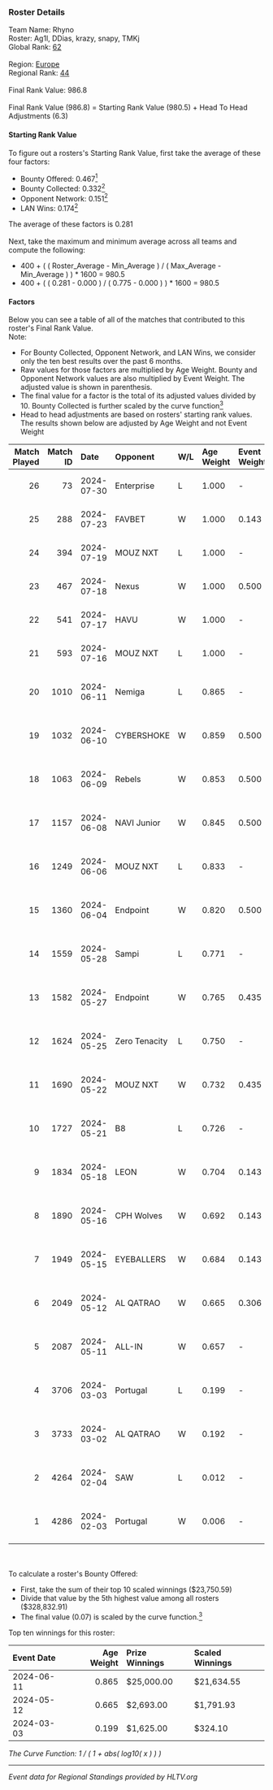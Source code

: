 ### Roster Details<br />
Team Name: Rhyno<br />
Roster: Ag1l, DDias, krazy, snapy, TMKj<br />
Global Rank: [62](../standings_global.md)<br />
<br />
Region: [Europe]( ../standings_europe.md)<br />
Regional Rank: [44]( ../standings_europe.md)<br />
<br />
Final Rank Value:  986.8<br />
<br />
Final Rank Value (986.8) = Starting Rank Value (980.5) + Head To Head Adjustments (6.3)<br />

#### Starting Rank Value<br />
To figure out a rosters's Starting Rank Value, first take the average of these four factors:<br />
- Bounty Offered: 0.467[<sup>1</sup>](#table2)
- Bounty Collected: 0.332[<sup>2</sup>](#table1)
- Opponent Network: 0.151[<sup>2</sup>](#table1)
- LAN Wins: 0.174[<sup>2</sup>](#table1)

The average of these factors is 0.281<br />
<br />
Next, take the maximum and minimum average across all teams and compute the following:<br />
- 400 + ( ( Roster_Average - Min_Average ) / ( Max_Average - Min_Average ) ) * 1600 = 980.5
- 400 + ( ( 0.281 - 0.000 ) / ( 0.775 - 0.000 ) ) * 1600 = 980.5


#### Factors<br />
Below you can see a table of all of the matches that contributed to this roster's Final Rank Value.<br />
Note:<br />

- For Bounty Collected, Opponent Network, and LAN Wins, we consider only the ten best results over the past 6 months.
- Raw values for those factors are multiplied by Age Weight. Bounty and Opponent Network values are also multiplied by Event Weight. The adjusted value is shown in parenthesis.
- The final value for a factor is the total of its adjusted values divided by 10. Bounty Collected is further scaled by the curve function[<sup>3</sup>](#curveFunction)
- Head to head adjustments are based on rosters' starting rank values. The results shown below are adjusted by Age Weight and not Event Weight
<span id="table1"></span><br />


| Match Played | Match ID | Date       | Opponent      | W/L | Age Weight | Event Weight | Bounty Collected | Opponent Network | LAN Wins  | H2H Adj. | Roster                                 |
| -: | -: | :- | :- | :- | :- | :- | :- | :- | :- | -: | :- |
|           26 |       73 | 2024-07-30 | Enterprise    | L   | 1.000      | -            | -                | -                | -         |   -18.34 | Ag1l, DDias, krazy, snapy, TMKj        |
|           25 |      288 | 2024-07-23 | FAVBET        | W   | 1.000      | 0.143        | 0.004 (0.001)    | 0.344 (0.049)    | 0 (0.000) |     9.74 | Ag1l, DDias, krazy, snapy, TMKj        |
|           24 |      394 | 2024-07-19 | MOUZ NXT      | L   | 1.000      | -            | -                | -                | -         |   -12.24 | Ag1l, DDias, krazy, snapy, TMKj        |
|           23 |      467 | 2024-07-18 | Nexus         | W   | 1.000      | 0.500        | 0.014 (0.007)    | 0.465 (0.233)    | 0 (0.000) |     5.99 | Ag1l, DDias, krazy, snapy, TMKj        |
|           22 |      541 | 2024-07-17 | HAVU          | W   | 1.000      | -            | -                | -                | 0 (0.000) |     5.52 | Ag1l, DDias, krazy, snapy, TMKj        |
|           21 |      593 | 2024-07-16 | MOUZ NXT      | L   | 1.000      | -            | -                | -                | -         |   -12.73 | Ag1l, DDias, krazy, snapy, TMKj        |
|           20 |     1010 | 2024-06-11 | Nemiga        | L   | 0.865      | -            | -                | -                | -         |    -8.17 | DDias, krazy, renatoohaxx, snapy, TMKj |
|           19 |     1032 | 2024-06-10 | CYBERSHOKE    | W   | 0.859      | 0.500        | 0.040 (0.017)    | 0.347 (0.149)    | 0 (0.000) |     8.93 | DDias, krazy, renatoohaxx, snapy, TMKj |
|           18 |     1063 | 2024-06-09 | Rebels        | W   | 0.853      | 0.500        | 0.041 (0.017)    | 0.596 (0.254)    | 0 (0.000) |    14.76 | DDias, krazy, renatoohaxx, snapy, TMKj |
|           17 |     1157 | 2024-06-08 | NAVI Junior   | W   | 0.845      | 0.500        | -                | 0.091 (0.038)    | 0 (0.000) |     2.45 | DDias, krazy, renatoohaxx, snapy, TMKj |
|           16 |     1249 | 2024-06-06 | MOUZ NXT      | L   | 0.833      | -            | -                | -                | -         |    -8.92 | DDias, krazy, renatoohaxx, snapy, TMKj |
|           15 |     1360 | 2024-06-04 | Endpoint      | W   | 0.820      | 0.500        | 0.012 (0.005)    | 0.523 (0.214)    | 0 (0.000) |     9.84 | DDias, krazy, renatoohaxx, snapy, TMKj |
|           14 |     1559 | 2024-05-28 | Sampi         | L   | 0.771      | -            | -                | -                | -         |   -15.08 | DDias, krazy, renatoohaxx, snapy, TMKj |
|           13 |     1582 | 2024-05-27 | Endpoint      | W   | 0.765      | 0.435        | 0.012 (0.004)    | 0.523 (0.174)    | -         |     9.32 | DDias, krazy, renatoohaxx, snapy, TMKj |
|           12 |     1624 | 2024-05-25 | Zero Tenacity | L   | 0.750      | -            | -                | -                | -         |    -8.63 | DDias, krazy, renatoohaxx, snapy, TMKj |
|           11 |     1690 | 2024-05-22 | MOUZ NXT      | W   | 0.732      | 0.435        | 0.141 (0.045)    | 1.000 (0.318)    | -         |    12.81 | DDias, krazy, renatoohaxx, snapy, TMKj |
|           10 |     1727 | 2024-05-21 | B8            | L   | 0.726      | -            | -                | -                | -         |    -6.69 | DDias, krazy, renatoohaxx, snapy, TMKj |
|            9 |     1834 | 2024-05-18 | LEON          | W   | 0.704      | 0.143        | 0.007 (0.001)    | -                | -         |     3.54 | DDias, krazy, renatoohaxx, snapy, TMKj |
|            8 |     1890 | 2024-05-16 | CPH Wolves    | W   | 0.692      | 0.143        | -                | 0.358 (0.035)    | -         |     5.34 | DDias, krazy, renatoohaxx, snapy, TMKj |
|            7 |     1949 | 2024-05-15 | EYEBALLERS    | W   | 0.684      | 0.143        | 0.006 (0.001)    | 0.513 (0.050)    | -         |     8.02 | DDias, krazy, renatoohaxx, snapy, TMKj |
|            6 |     2049 | 2024-05-12 | AL QATRAO     | W   | 0.665      | 0.306        | 0.004 (0.001)    | -                | 1 (0.665) |     3.60 | DDias, krazy, renatoohaxx, snapy, TMKj |
|            5 |     2087 | 2024-05-11 | ALL-IN        | W   | 0.657      | -            | -                | -                | 1 (0.657) |     1.57 | DDias, krazy, renatoohaxx, snapy, TMKj |
|            4 |     3706 | 2024-03-03 | Portugal      | L   | 0.199      | -            | -                | -                | -         |    -5.24 | DDias, krazy, renatoohaxx, snapy, TMKj |
|            3 |     3733 | 2024-03-02 | AL QATRAO     | W   | 0.192      | -            | -                | -                | 1 (0.192) |     1.00 | DDias, krazy, renatoohaxx, snapy, TMKj |
|            2 |     4264 | 2024-02-04 | SAW           | L   | 0.012      | -            | -                | -                | -         |    -0.09 | DDias, krazy, renatoohaxx, snapy, TMKj |
|            1 |     4286 | 2024-02-03 | Portugal      | W   | 0.006      | -            | -                | -                | -         |     0.03 | DDias, krazy, renatoohaxx, snapy, TMKj |

<br />
<span id="table2"></span><br />
To calculate a roster's Bounty Offered:<br />

- First, take the sum of their top 10 scaled winnings ($23,750.59)
- Divide that value by the 5th highest value among all rosters ($328,832.91)
- The final value (0.07) is scaled by the curve function.[<sup>3</sup>](#curveFunction)

Top ten winnings for this roster:<br />

| Event Date | Age Weight | Prize Winnings | Scaled Winnings |
| :- | -: | :- | :- |
| 2024-06-11 |      0.865 | $25,000.00     | $21,634.55      |
| 2024-05-12 |      0.665 | $2,693.00      | $1,791.93       |
| 2024-03-03 |      0.199 | $1,625.00      | $324.10         |


<span id="curveFunction"></span>_The Curve Function: 1 / ( 1 + abs( log10( x ) ) )_<br />

---
_Event data for Regional Standings provided by HLTV.org_<br />
